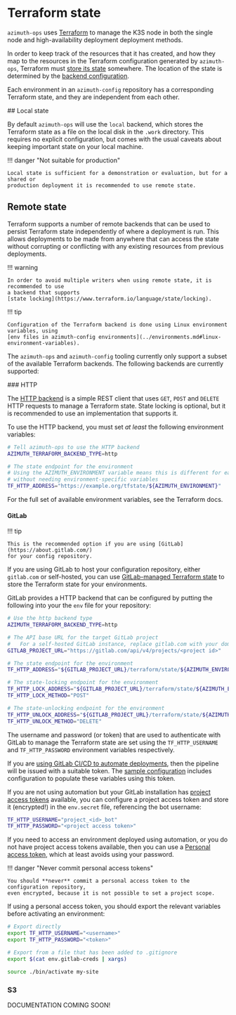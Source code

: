 # Terraform state

`azimuth-ops` uses [Terraform](https://www.terraform.io/) to manage the K3S node in both the
single node and high-availability deployment deployment methods.

In order to keep track of the resources that it has created, and how they map to the resources
in the Terraform configuration generated by `azimuth-ops`, Terraform must
[store its state](https://www.terraform.io/language/state) somewhere. The location of the
state is determined by the
[backend configuration](https://www.terraform.io/language/settings/backends/configuration).

Each environment in an `azimuth-config` repository has a corresponding Terraform state, and
they are independent from each other.

## Local state

By default `azimuth-ops` will use the `local` backend, which stores the Terraform state as
a file on the local disk in the `.work` directory. This requires no explicit configuration,
but comes with the usual caveats about keeping important state on your local machine.

!!! danger  "Not suitable for production"

    Local state is sufficient for a demonstration or evaluation, but for a shared or
    production deployment it is recommended to use remote state.

## Remote state

Terraform supports a number of remote backends that can be used to persist Terraform state
independently of where a deployment is run. This allows deployments to be made from anywhere
that can access the state without corrupting or conflicting with any existing resources
from previous deployments.

!!! warning

    In order to avoid multiple writers when using remote state, it is recommended to use
    a backend that supports
    [state locking](https://www.terraform.io/language/state/locking).

!!! tip

    Configuration of the Terraform backend is done using Linux environment variables, using
    [env files in azimuth-config environments](../environments.md#linux-environment-variables).

The `azimuth-ops` and `azimuth-config` tooling currently only support a subset of the
available Terraform backends. The following backends are currently supported:

### HTTP

The [HTTP backend](https://www.terraform.io/language/settings/backends/http) is a simple
REST client that uses `GET`, `POST` and `DELETE` HTTP requests to manage a Terraform
state. State locking is optional, but it is recommended to use an implementation that
supports it.

To use the HTTP backend, you must set *at least* the following environment variables:

```sh  title="env"
# Tell azimuth-ops to use the HTTP backend
AZIMUTH_TERRAFORM_BACKEND_TYPE=http

# The state endpoint for the environment
# Using the AZIMUTH_ENVIRONMENT variable means this is different for each environment
# without needing environment-specific variables
TF_HTTP_ADDRESS="https://example.org/tfstate/${AZIMUTH_ENVIRONMENT}"
```

For the full set of available environment variables, see the Terraform docs.

#### GitLab

!!! tip

    This is the recommended option if you are using [GitLab](https://about.gitlab.com/)
    for your config repository.

If you are using GitLab to host your configuration repository, either `gitlab.com` or
self-hosted, you can use
[GitLab-managed Terraform state](https://docs.gitlab.com/ee/user/infrastructure/iac/terraform_state.html)
to store the Terraform state for your environments.

GitLab provides a HTTP backend that can be configured by putting the following into your
the `env` file for your repository:

```sh  title="env"
# Use the http backend type
AZIMUTH_TERRAFORM_BACKEND_TYPE=http

# The API base URL for the target GitLab project
#   For a self-hosted GitLab instance, replace gitlab.com with your domain
GITLAB_PROJECT_URL="https://gitlab.com/api/v4/projects/<project id>"

# The state endpoint for the environment
TF_HTTP_ADDRESS="${GITLAB_PROJECT_URL}/terraform/state/${AZIMUTH_ENVIRONMENT}"

# The state-locking endpoint for the environment
TF_HTTP_LOCK_ADDRESS="${GITLAB_PROJECT_URL}/terraform/state/${AZIMUTH_ENVIRONMENT}/lock"
TF_HTTP_LOCK_METHOD="POST"

# The state-unlocking endpoint for the environment
TF_HTTP_UNLOCK_ADDRESS="${GITLAB_PROJECT_URL}/terraform/state/${AZIMUTH_ENVIRONMENT}/lock"
TF_HTTP_UNLOCK_METHOD="DELETE"
```

The username and password (or token) that are used to authenticate with GitLab to manage
the Terraform state are set using the `TF_HTTP_USERNAME` and `TF_HTTP_PASSWORD` environment
variables respectively.

If you are [using GitLab CI/CD to automate deployments](../deployment/automation.md#gitlab-cicd),
then the pipeline will be issued with a suitable token. The
[sample configuration](https://github.com/stackhpc/azimuth-config/blob/main/.gitlab-ci.yml.sample)
includes configuration to populate these variables using this token.

If you are not using automation but your GitLab installation has
[project access tokens](https://docs.gitlab.com/ee/user/project/settings/project_access_tokens.html)
available, you can configure a project access token and store it (encrypted!) in the
`env.secret` file, referencing the bot username:

```sh  title="env.secret"
TF_HTTP_USERNAME="project_<id>_bot"
TF_HTTP_PASSWORD="<project access token>"
```

If you need to access an environment deployed using automation, or you do not have project
access tokens available, then you can use a
[Personal access token](https://docs.gitlab.com/ee/user/profile/personal_access_tokens.html),
which at least avoids using your password.

!!! danger  "Never commit personal access tokens"

    You should **never** commit a personal access token to the configuration repository,
    even encrypted, because it is not possible to set a project scope.

If using a personal access token, you should export the relevant variables before activating
an environment:

```sh
# Export directly
export TF_HTTP_USERNAME="<username>"
export TF_HTTP_PASSWORD="<token>"

# Export from a file that has been added to .gitignore
export $(cat env.gitlab-creds | xargs)

source ./bin/activate my-site
```

### S3

DOCUMENTATION COMING SOON!
